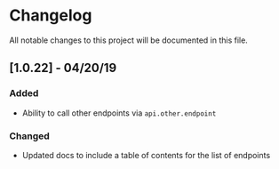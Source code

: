# Changelog

All notable changes to this project will be documented in this file.

## [1.0.22] - 04/20/19

### Added
- Ability to call other endpoints via `api.other.endpoint`

### Changed
- Updated docs to include a table of contents for the list of endpoints
